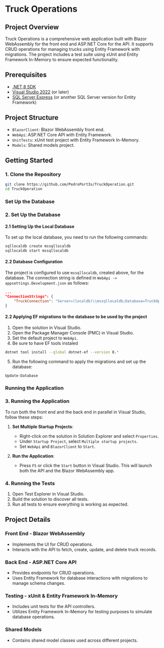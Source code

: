 # Truck Operations

## Project Overview

Truck Operations is a comprehensive web application built with Blazor WebAssembly for the front end and ASP.NET Core for the API. It supports CRUD operations for managing trucks using Entity Framework with migrations. The project includes a test suite using xUnit and Entity Framework In-Memory to ensure expected functionality.

## Prerequisites

- [.NET 8 SDK](https://dotnet.microsoft.com/download/dotnet/8.0)
- [Visual Studio 2022](https://visualstudio.microsoft.com/) (or later)
- [SQL Server Express](https://www.microsoft.com/en-us/sql-server/sql-server-downloads) (or another SQL Server version for Entity Framework)


## Project Structure

- `BlazorClient`: Blazor WebAssembly front end.
- `WebApi`: ASP.NET Core API with Entity Framework.
- `UnitTests`: xUnit test project with Entity Framework In-Memory.
- `Models`: Shared models project.

## Getting Started

### 1. Clone the Repository

```bash
git clone https://github.com/PedroPort3s/TruckOperation.git
cd TruckOperation
```


### **Set Up the Database**

### 2. Set Up the Database

#### 2.1 Setting Up the Local Database
To set up the local database, you need to run the following commands:

```bash
sqllocaldb create mssqllocaldb
sqllocaldb start mssqllocaldb
```

#### 2.2 Database Configuration
The project is configured to use `mssqllocaldb`, created above, for the database. The connection string is defined in `WebApi -> appsettings.Development.json` as follows:

```json
...
"ConnectionStrings": {
    "TruckConnection": "Server=(localdb)\\mssqllocaldb;Database=TruckOperation;Trusted_Connection=True;"
}
```

#### 2.2 Applying EF migrations to the database to be used by the project
1. Open the solution in Visual Studio.
2. Open the Package Manager Console (PMC) in Visual Studio.
3. Set the default project to `WebApi`.
4. Be sure to have EF tools instaled
```bash
dotnet tool install --global dotnet-ef --version 8.*
```
5. Run the following command to apply the migrations and set up the database:

```bash
Update-Database
```

### **Running the Application**


### 3. Running the Application

To run both the front end and the back end in parallel in Visual Studio, follow these steps:

1. **Set Multiple Startup Projects**:
    - Right-click on the solution in Solution Explorer and select `Properties`.
    - Under `Startup Project`, select `Multiple startup projects`.
    - Set `WebApi` and `BlazorClient` to `Start`.

2. **Run the Application**:
    - Press `F5` or click the `Start` button in Visual Studio. This will launch both the API and the Blazor WebAssembly app.

### 4. Running the Tests

1. Open Test Explorer in Visual Studio.
2. Build the solution to discover all tests.
3. Run all tests to ensure everything is working as expected.

## Project Details

### Front End - Blazor WebAssembly

- Implements the UI for CRUD operations.
- Interacts with the API to fetch, create, update, and delete truck records.

### Back End - ASP.NET Core API

- Provides endpoints for CRUD operations.
- Uses Entity Framework for database interactions with migrations to manage schema changes.

### Testing - xUnit & Entity Framework In-Memory

- Includes unit tests for the API controllers.
- Utilizes Entity Framework In-Memory for testing purposes to simulate database operations.

### Shared Models

- Contains shared model classes used across different projects.